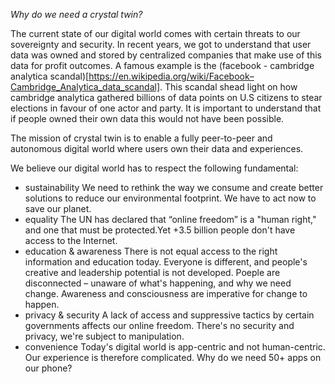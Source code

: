 *Why do we need a crystal twin?*

The current state of our digital world comes with certain threats to our sovereignty and security. In recent years, we got to understand that user data was owned and stored by centralized companies that make use of this data for profit outcomes. A famous example is the (facebook - cambridge analytica scandal)[https://en.wikipedia.org/wiki/Facebook–Cambridge_Analytica_data_scandal]. This scandal shead light on how cambridge analytica gathered billions of data points on U.S citizens to stear elections in favour of one actor and party. It is important to understand that if people owned their own data this would not have been possible. 

The mission of crystal twin is to enable a fully peer-to-peer and autonomous digital world where users own their data and experiences. 

We believe our digital world has to respect the following fundamental:

- sustainability
We need to rethink the way we consume and create better solutions to reduce our environmental footprint. We have to act now to save our planet.
- equality
The UN has declared that “online freedom” is a "human right," and one that must be protected.Yet +3.5 billion people don't have access to the Internet. 
- education & awareness
There is not equal access to the right information and education today. Everyone is different, and people's creative and leadership potential is not developed. Poeple are disconnected – unaware of what's happening, and why we need change. Awareness and consciousness are imperative for change to happen.
- privacy & security
A lack of access and suppressive tactics by certain governments affects our online freedom. There's no security and privacy, we're subject to manipulation.
- convenience
Today's digital world is app-centric and not human-centric. Our experience is therefore complicated. Why do we need 50+ apps on our phone?


